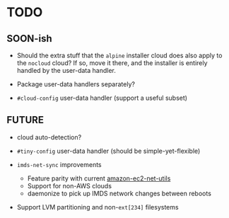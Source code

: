 # TODO

## SOON-ish

* Should the extra stuff that the `alpine` installer cloud does also apply to
  the `nocloud` cloud?  If so, move it there, and the installer is entirely
  handled by the user-data handler.

* Package user-data handlers separately?

* `#cloud-config` user-data handler (support a useful subset)


## FUTURE

* cloud auto-detection?

* `#tiny-config` user-data handler (should be simple-yet-flexible)

* `imds-net-sync` improvements
  * Feature parity with current [amazon-ec2-net-utils](
    https://github.com/amazonlinux/amazon-ec2-net-utils)
  * Support for non-AWS clouds
  * daemonize to pick up IMDS network changes between reboots

* Support LVM partitioning and non-`ext[234]` filesystems
